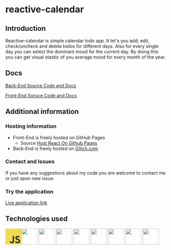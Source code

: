 # reactive-calendar

## Introduction
Reactive-calendar is simple calendar todo app. It let's you add, edit, check/uncheck and delete todos for different days. Also for every single day you can select the dominant mood for the current day. By doing this you can get visual stastic of you average mood for every month of the year.

## Docs
[Back-End Source Code and Docs](https://github.com/idrizovdjem/reactive-calendar/tree/main/reactive%20server)

[Front-End Soruce Code and Docs](https://github.com/idrizovdjem/reactive-calendar/tree/main/reactive-calendar)

## Additional information
### Hosting information
- Front-End is freely hosted on GitHub Pages
    - Source [Host React On Github Pages](https://dev.to/yuribenjamin/how-to-deploy-react-app-in-github-pages-2a1f)
- Back-End is freely hosted on [Glitch.com](https://glitch.com/)

### Contact and Issues
If you have any suggestions about my code you are welcome to contact me or just open new issue.

### Try the application
[Live application link](https://idrizovdjem.github.io/reactive-calendar/)

## Technologies used
<img src="https://raw.githubusercontent.com/voodootikigod/logo.js/master/js.png" width="50" height="50"><img src="https://www.ict.social/images/5728/nodejs_logo.png" width="50" height="50">
<img src="https://clipground.com/images/react-logo-png-7.png" width="50" height="50">
<img src="https://cdn2.iconfinder.com/data/icons/metro-uinvert-dock/256/HTML5.png" width="50" height="50">
<img src="https://img.icons8.com/color/1600/css3.png" width="50" height="50">
<img src="https://cdn.iconscout.com/icon/free/png-256/bootstrap-6-1175203.png" width="50" height="50">
<img src="https://th.bing.com/th/id/R5d550dbc616db9c551a41c1c378f0696?rik=ywXt3T8WE1Fg1w&pid=ImgRaw" width="50" height="50">
<img src="https://cdn.freebiesupply.com/logos/thumbs/2x/react-router-logo.png" width="50" height="50">
<img src="https://th.bing.com/th/id/Ree1369e96e441ad0119530d10264b8b4?rik=zvKQTSwXTP8sqg&pid=ImgRaw" width="50" height="50">
